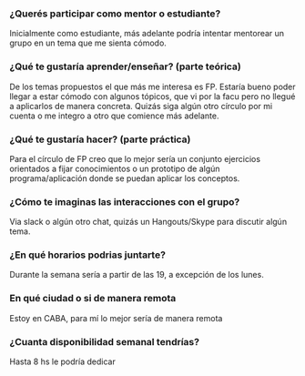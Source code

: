 ### ¿Querés participar como mentor o estudiante?
Inicialmente como estudiante, más adelante podría intentar mentorear un grupo en un tema que me sienta cómodo.

### ¿Qué te gustaría aprender/enseñar? (parte teórica)
De los temas propuestos el que más me interesa es FP. Estaría bueno poder llegar a estar cómodo con algunos tópicos, 
que vi por la facu pero no llegué a aplicarlos de manera concreta.
Quizás siga algún otro círculo por mi cuenta o me integro a otro que comience más adelante.

### ¿Qué te gustaría hacer? (parte práctica)
Para el círculo de FP creo que lo mejor sería un conjunto ejercicios orientados a fijar conocimientos o un prototipo
de algún programa/aplicación donde se puedan aplicar los conceptos.

### ¿Cómo te imaginas las interacciones con el grupo?
Via slack o algún otro chat, quizás un Hangouts/Skype para discutir algún tema.

### ¿En qué horarios podrias juntarte?
Durante la semana sería a partir de las 19, a excepción de los lunes.

### En qué ciudad o si de manera remota
Estoy en CABA, para mí lo mejor sería de manera remota

### ¿Cuanta disponibilidad semanal tendrías?
Hasta 8 hs le podría dedicar
